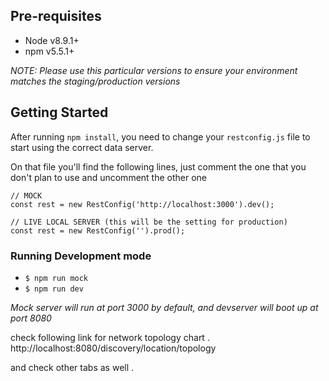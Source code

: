 
## Pre-requisites
- Node v8.9.1+
- npm v5.5.1+

_NOTE: Please use this particular versions to ensure your environment matches the staging/production versions_

## Getting Started

After running `npm install`, you need to change your `restconfig.js` file to start using the correct data server.

On that file you'll find the following lines, just comment the one that you don't plan to use and uncomment the other one

```
// MOCK
const rest = new RestConfig('http://localhost:3000').dev();

// LIVE LOCAL SERVER (this will be the setting for production)
const rest = new RestConfig('').prod();
```

### Running Development mode

- `$ npm run mock`
- `$ npm run dev`

_Mock server will run at port 3000 by default, and devserver will boot up at port 8080_

check following link for network topology chart . http://localhost:8080/discovery/location/topology

and check other tabs as well .
